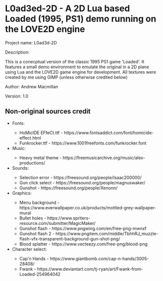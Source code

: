 <h1>L0ad3ed-2D - A 2D Lua based Loaded (1995, PS1) demo running on the LOVE2D engine</h1>

<p>Project name: L0ad3d-2D</p>
<p>Description:</p> 
<p>This is a conecptual version of the classic 1995
PS1 game 'Loaded'. It features a small demo environment
to emulate the original in a 2D plane using Lua and
the LOVE2D game engine for development. All textures
were created by me using GIMP (unless otherwise credited
below)</p>
<p>Author: Andrew Macmillan</p>
<p>Version: 1.0</p>

<h2>Non-original sources credit</h2>
<ul>
    <li>Fonts:</li>
        <ul>
            <li>HoMicIDE EFfeCt.ttf - https://www.fontsaddict.com/font/homicide-effect.html</li>
            <li>Funkrocker.ttf      - https://www.1001freefonts.com/funkrocker.font</li>
        </ul>
    <li>Music:</li>
        <ul>
            <li>Heavy metal theme   - https://freemusicarchive.org/music/alex-productions/</li>
        </ul>
    <li>Sounds:</li>
        <ul>
            <li>Selection error     - https://freesound.org/people/Isaac200000/</li>
            <li>Gun click select    - https://freesound.org/people/magnuswaker/</li>
            <li>Gunshot   - https://freesound.org/people/Xenonn/</li>
        </ul>
    <li>Graphics:</li>
        <ul>
            <li>Menu background     - https://www.everwallpaper.co.uk/products/mottled-grey-wallpaper-mural</li>
            <li>Bullet holes        - https://www.spriters-resource.com/submitter/MagicMaker/</li>
            <li>Gunshot flash       - https://www.pngwing.com/en/free-png-mwnxf</li>
            <li>Gunshot flash 2     - https://www.pngitem.com/middle/TbhhRJ_muzzle-flash-vfx-transparent-background-gun-shot-png/
            <li>Blood splatter      - https://www.vecteezy.com/free-png/blood-png</li>
        </ul>
    <li>Character select:</li>
        <ul>
            <li>Cap'n Hands         - https://www.giantbomb.com/cap-n-hands/3005-28408/</li>
            <li>Fwank               - https://www.deviantart.com/tj-ryan/art/Fwank-from-Loaded-254964042</il>
        </ul>
</ul>